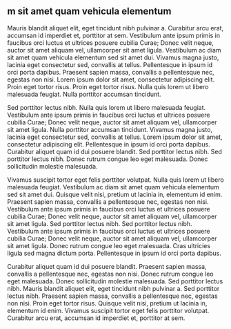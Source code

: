 ## m sit amet quam vehicula elementum

Mauris blandit aliquet elit, eget tincidunt nibh pulvinar a. Curabitur arcu erat, accumsan id imperdiet et, porttitor at sem. Vestibulum ante ipsum primis in faucibus orci luctus et ultrices posuere cubilia Curae; Donec velit neque, auctor sit amet aliquam vel, ullamcorper sit amet ligula. Vestibulum ac diam sit amet quam vehicula elementum sed sit amet dui. Vivamus magna justo, lacinia eget consectetur sed, convallis at tellus. Pellentesque in ipsum id orci porta dapibus. Praesent sapien massa, convallis a pellentesque nec, egestas non nisi. Lorem ipsum dolor sit amet, consectetur adipiscing elit. Proin eget tortor risus. Proin eget tortor risus. Nulla quis lorem ut libero malesuada feugiat. Nulla porttitor accumsan tincidunt.

Sed porttitor lectus nibh. Nulla quis lorem ut libero malesuada feugiat. Vestibulum ante ipsum primis in faucibus orci luctus et ultrices posuere cubilia Curae; Donec velit neque, auctor sit amet aliquam vel, ullamcorper sit amet ligula. Nulla porttitor accumsan tincidunt. Vivamus magna justo, lacinia eget consectetur sed, convallis at tellus. Lorem ipsum dolor sit amet, consectetur adipiscing elit. Pellentesque in ipsum id orci porta dapibus. Curabitur aliquet quam id dui posuere blandit. Sed porttitor lectus nibh. Sed porttitor lectus nibh. Donec rutrum congue leo eget malesuada. Donec sollicitudin molestie malesuada.

Vivamus suscipit tortor eget felis porttitor volutpat. Nulla quis lorem ut libero malesuada feugiat. Vestibulum ac diam sit amet quam vehicula elementum sed sit amet dui. Quisque velit nisi, pretium ut lacinia in, elementum id enim. Praesent sapien massa, convallis a pellentesque nec, egestas non nisi. Vestibulum ante ipsum primis in faucibus orci luctus et ultrices posuere cubilia Curae; Donec velit neque, auctor sit amet aliquam vel, ullamcorper sit amet ligula. Sed porttitor lectus nibh. Sed porttitor lectus nibh. Vestibulum ante ipsum primis in faucibus orci luctus et ultrices posuere cubilia Curae; Donec velit neque, auctor sit amet aliquam vel, ullamcorper sit amet ligula. Donec rutrum congue leo eget malesuada. Cras ultricies ligula sed magna dictum porta. Pellentesque in ipsum id orci porta dapibus.

Curabitur aliquet quam id dui posuere blandit. Praesent sapien massa, convallis a pellentesque nec, egestas non nisi. Donec rutrum congue leo eget malesuada. Donec sollicitudin molestie malesuada. Sed porttitor lectus nibh. Mauris blandit aliquet elit, eget tincidunt nibh pulvinar a. Sed porttitor lectus nibh. Praesent sapien massa, convallis a pellentesque nec, egestas non nisi. Proin eget tortor risus. Quisque velit nisi, pretium ut lacinia in, elementum id enim. Vivamus suscipit tortor eget felis porttitor volutpat. Curabitur arcu erat, accumsan id imperdiet et, porttitor at sem.